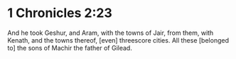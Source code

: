 # 1 Chronicles 2:23

And he took Geshur, and Aram, with the towns of Jair, from them, with Kenath, and the towns thereof, [even] threescore cities. All these [belonged to] the sons of Machir the father of Gilead.